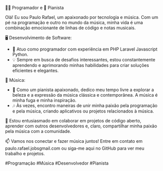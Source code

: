 👨‍💻 Programador e 🎹 Pianista

Olá! Eu sou Paulo Rafael, um apaixonado por tecnologia e música. Com um pé na programação e outro no mundo da música, minha vida é uma combinação emocionante de linhas de código e notas musicais. 

🖥️ Desenvolvimento de Software:
- 💼 Atuo como programador com experiência em PHP Laravel Javascript Python.
- 💡 Sempre em busca de desafios interessantes, estou constantemente aprendendo e aprimorando minhas habilidades para criar soluções eficientes e elegantes.

🎵 Música:
- 🎹 Como um pianista apaixonado, dedico meu tempo livre a explorar a beleza e a expressão da música clássica e contemporânea. A música é minha fuga e minha inspiração.
- 🎶 Às vezes, encontro maneiras de unir minha paixão pela programação e pela música, criando aplicativos ou projetos relacionados à música.

🚀 Estou entusiasmado em colaborar em projetos de código aberto, aprender com outros desenvolvedores e, claro, compartilhar minha paixão pela música com a comunidade.

📫 Vamos nos conectar e fazer música juntos! Entre em contato em paulo.rafael.jobsgmail.com ou siga-me aqui no GitHub para ver meu trabalho e projetos.

#Programação #Música #Desenvolvedor #Pianista
